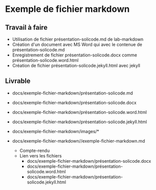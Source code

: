 # Exemple de fichier markdown

## Travail à faire

- Utilisation de fichier présentation-solicode.md de lab-markdown
- Création d'un document avec MS Word qui avec le contenue de présentation-solicode.md
- Enregistrement de fichier présentation-solicode.docx comme présentation-solicode.word.html
- Création de fichier  présentation-solicode.jekyll.html avec jekyll

## Livrable

- docs/exemple-fichier-markdown/présentation-solicode.md
- docs/exemple-fichier-markdown/présentation-solicode.docx
- docs/exemple-fichier-markdown/présentation-solicode.word.html
- docs/exemple-fichier-markdown/présentation-solicode.jekyll.html
- docs/exemple-fichier-markdown/images/*

- docs/exemple-fichier-markdown//exemple-fichier-markdown.md
  - Compte-rendu
  - Lien vers les fichiers
    - docs/exemple-fichier-markdown/présentation-solicode.docx
    - docs/exemple-fichier-markdown/présentation-solicode.word.html
    - docs/exemple-fichier-markdown/présentation-solicode.jekyll.html
